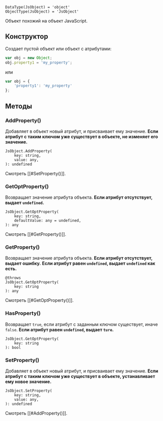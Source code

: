 ```
DataType(JsObject) = 'object'
ObjectType(JsObject) = 'JsObject'
```

Объект похожий на объект JavaScript.

## Конструктор
Создает пустой объект или объект с атрибутами:
```js
var obj = new Object;
obj.property1 = 'my_property';
```
или
```js
var obj = {
	'property1': 'my_property'
};
```

## Методы

### AddProperty()
Добавляет в объект новый атрибут, и присваивает ему значение.
**Если атрибут с таким ключом уже существует в объекте, не изменяет его значение.**
```
JsObject.AddProperty(
	key: string,
	value: any,
): undefined
```
Смотреть [[#SetProperty()]].

### GetOptProperty()
Возвращает значение атрибута объекта.
**Если атрибут отсутствует, выдает `undefined`.**
```
JsObject.GetOptProperty(
	key: string,
	defaultValue: any = undefined,
): any
```
Смотреть [[#GetProperty()]].

### GetProperty()
Возвращает значение атрибута объекта.
**Если атрибут отсутствует, выдает ошибку.**
**Если атрибут равен `undefined`, выдает `undefined` как есть.**
```
@throws 
JsObject.GetOptProperty(
	key: string
): any
```
Смотреть [[#GetOptProperty()]].

### HasProperty()
Возвращает `true`, если атрибут с заданным ключом существует, иначе `false`.
**Если атрибут равен `undefined`, выдает `ture`.**
```
JsObject.GetOptProperty(
	key: string
): bool
```

### SetProperty()
Добавляет в объект новый атрибут, и присваивает ему значение.
**Если атрибут с таким ключом уже существует в объекте, устанавливает ему новое значение.**
```
JsObject.SetProperty(
	key: string,
	value: any,
): undefined
```
Смотреть [[#AddProperty()]].
